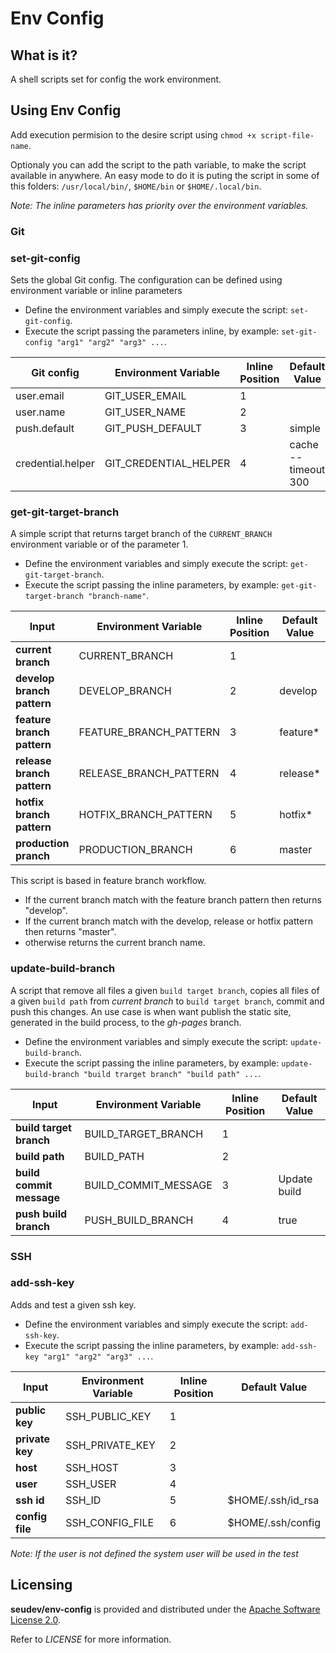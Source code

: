 # Env Config

## What is it?

A shell scripts set for config the work environment.

## Using Env Config

Add execution permision to the desire script using `chmod +x script-file-name`.

Optionaly you can add the script to the path variable, to make the script available in anywhere.
An easy mode to do it is puting the script in some of this folders: `/usr/local/bin/`, `$HOME/bin` or `$HOME/.local/bin`.

*Note: The inline parameters has priority over the environment variables.*

### Git

### set-git-config

Sets the global Git config. The configuration can be defined using environment variable or inline parameters

* Define the environment variables and simply execute the script: `set-git-config`.
* Execute the script passing the parameters inline, by example: `set-git-config "arg1" "arg2" "arg3" ...`.

| **Git config**    | **Environment Variable** | **Inline Position** | **Default Value**   |
|-------------------|--------------------------|---------------------|---------------------|
| user.email        | GIT_USER_EMAIL           | 1                   |                     |
| user.name         | GIT_USER_NAME            | 2                   |                     |
| push.default      | GIT_PUSH_DEFAULT         | 3                   | simple              |
| credential.helper | GIT_CREDENTIAL_HELPER    | 4                   | cache --timeout 300 |

### get-git-target-branch

A simple script that returns target branch of the `CURRENT_BRANCH` environment variable or of the parameter 1.

* Define the environment variables and simply execute the script: `get-git-target-branch`.
* Execute the script passing the inline parameters, by example: `get-git-target-branch "branch-name"`.

| **Input**                  | **Environment Variable** | **Inline Position** | **Default Value** |
|----------------------------|--------------------------|---------------------|-------------------|
| **current branch**         | CURRENT_BRANCH           | 1                   |                   |
| **develop branch pattern** | DEVELOP_BRANCH           | 2                   | develop           |
| **feature branch pattern** | FEATURE_BRANCH_PATTERN   | 3                   | feature*          |
| **release branch pattern** | RELEASE_BRANCH_PATTERN   | 4                   | release*          |
| **hotfix branch pattern**  | HOTFIX_BRANCH_PATTERN    | 5                   | hotfix*           |
| **production pranch**      | PRODUCTION_BRANCH        | 6                   | master            |

This script is based in feature branch workflow. 

* If the current branch match with the feature branch pattern then returns "develop".
* If the current branch match with the develop, release or hotfix pattern then returns "master".
* otherwise returns the current branch name.

### update-build-branch

A script that remove all files a given `build target branch`, copies all files of a given `build path` from *current branch* to `build target branch`, commit and push this changes. An use case is when want publish the static site, generated in the build process, to the *gh-pages* branch.

* Define the environment variables and simply execute the script: `update-build-branch`.
* Execute the script passing the inline parameters, by example: `update-build-branch "build trarget branch" "build path" ...`.

| **Input**                | **Environment Variable** | **Inline Position** | **Default Value** |
|--------------------------|--------------------------|---------------------|-------------------|
| **build target branch**  | BUILD_TARGET_BRANCH      | 1                   |                   |
| **build path**           | BUILD_PATH               | 2                   |                   |
| **build commit message** | BUILD_COMMIT_MESSAGE     | 3                   | Update build      |
| **push build branch**    | PUSH_BUILD_BRANCH        | 4                   | true              |

### SSH

### add-ssh-key

Adds and test a given ssh key.

* Define the environment variables and simply execute the script: `add-ssh-key`.
* Execute the script passing the inline parameters, by example: `add-ssh-key "arg1" "arg2" "arg3" ...`.

| **Input**       | **Environment Variable** | **Inline Position** | **Default Value**    |
|-----------------|--------------------------|---------------------|----------------------|
| **public key**  | SSH_PUBLIC_KEY           | 1                   |                      |
| **private key** | SSH_PRIVATE_KEY          | 2                   |                      |
| **host**        | SSH_HOST                 | 3                   |                      |
| **user**        | SSH_USER                 | 4                   |                      |
| **ssh id**      | SSH_ID                   | 5                   | $HOME/.ssh/id_rsa    |
| **config file** | SSH_CONFIG_FILE          | 6                   | $HOME/.ssh/config    |

*Note: If the user is not defined the system user will be used in the test*

## Licensing

**seudev/env-config** is provided and distributed under the [Apache Software License 2.0](http://www.apache.org/licenses/LICENSE-2.0).

Refer to *LICENSE* for more information.
